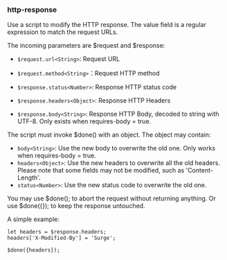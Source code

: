 ### http-response

Use a script to modify the HTTP response. The value field is a regular expression to match the request URLs.

The incoming parameters are $request and $response:

* `$request.url<String>`: Request URL
* `$request.method<String>`：Request HTTP method

* `$response.status<Number>`: Response HTTP status code
* `$response.headers<Object>`: Response HTTP Headers
* `$response.body<String>`: Response HTTP Body, decoded to string with UTF-8. Only exists when requires-body = true.

The script must invoke $done() with an object. The object may contain:

* `body<String>`: Use the new body to overwrite the old one. Only works when requires-body = true.
* `headers<Object>`: Use the new headers to overwrite all the old headers. Please note that some fields may not be modified, such as 'Content-Length'.
* `status<Number>`: Use the new status code to overwrite the old one.

You may use $done(); to abort the request without returning anything. Or use $done({}); to keep the response untouched.

A simple example:

```
let headers = $response.headers;
headers['X-Modified-By'] = 'Surge';

$done({headers});
```


